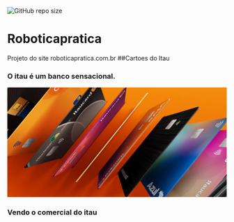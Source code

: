 ![GitHub repo size](https://img.shields.io/github/repo-size/CharlesSoares98/Roboticapratica)


# Roboticapratica


Projeto do site roboticapratica.com.br
##Cartoes do Itau
###  O itau é um banco sensacional.

![Cartões do Itau](https://github.com/CharlesSoares98/Roboticapratica/blob/main/Slide%20Itau.png)

### Vendo o comercial do itau
